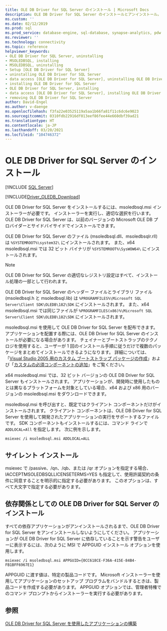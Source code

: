 ```yaml
---
title: OLE DB Driver for SQL Server のインストール | Microsoft Docs
description: OLE DB Driver for SQL Server のインストールとアンインストール。 OLE DB Driver for SQL Server をインストールするには、msoledbsql.msi インストーラーが必要です。
ms.custom: ''
ms.date: 02/12/2019
ms.prod: sql
ms.prod_service: database-engine, sql-database, synapse-analytics, pdw
ms.reviewer: ''
ms.technology: connectivity
ms.topic: reference
helpviewer_keywords:
- OLE DB Driver for SQL Server, uninstalling
- MSOLEDBSQL, installing
- MSOLEDBSQL, uninstalling
- Setup [OLE DB Driver for SQL Server]
- uninstalling OLE DB Driver for SQL Server
- data access [OLE DB Driver for SQL Server], uninstalling OLE DB Driver for SQL Server
- installing OLE DB Driver for SQL Server
- OLE DB Driver for SQL Server, installing
- data access [OLE DB Driver for SQL Server], installing OLE DB Driver for SQL Server
- removing OLE DB Driver for SQL Server
author: David-Engel
ms.author: v-daenge
ms.openlocfilehash: f3fa22e03525119a5aa1b66fa81f11c6dc6e9023
ms.sourcegitcommit: 0310fdb22916df013eef86fee44e660dbf39ad21
ms.translationtype: HT
ms.contentlocale: ja-JP
ms.lasthandoff: 03/20/2021
ms.locfileid: "104746372"
---
```

# <a name="installing-ole-db-driver-for-sql-server"></a>OLE DB Driver for SQL Server のインストール
[!INCLUDE [SQL Server](../../../includes/applies-to-version/sql-asdb-asdbmi-asa-pdw.md)]

[!INCLUDE[Driver_OLEDB_Download](../../../includes/driver_oledb_download.md)]

OLE DB Driver for SQL Server をインストールするには、msoledbsql.msi インストーラーが必要です。
インストーラーを実行し、適切な選択を行います。 OLE DB Driver for SQL Server は、以前のバージョンの Microsoft OLE DB プロバイダーとサイドバイサイドでインストールできます。

OLE DB Driver for SQL Server のファイル (msoledbsql.dll、msoledbsqlr.rll) は `%SYSTEMROOT%\system32\` にインストールされます。 また、x64 msoledbsql.msi では 32 ビット バイナリが `%SYSTEMROOT%\SysWOW64\` にインストールされます。

> [!NOTE]  
> OLE DB Driver for SQL Server の適切なレジストリ設定はすべて、インストール処理の一部として行われます。  

OLE DB Driver for SQL Server のヘッダー ファイルとライブラリ ファイル (msoledbsql.h と msoledbsql.lib) は `%PROGRAMFILES%\Microsoft SQL Server\Client SDK\OLEDB\182\SDK` にインストールされます。 また、x64 msoledbsql.msi では同じファイルが `%PROGRAMFILES(x86)%\Microsoft SQL Server\Client SDK\OLEDB\182\SDK` にインストールされます。  

msoledbsql.msi を使用して OLE DB Driver for SQL Server を配布できます。 アプリケーションを配置する際には、OLE DB Driver for SQL Server のインストールが必要になる場合があります。 チェイナーとブートストラップのテクノロジを使用すると、ユーザーが 1 回のインストール手順に従うだけで複数のパッケージをまとめてインストールできるようになります。 詳細については、「[Visual Studio 2005 用のカスタム ブートストラップ パッケージの作成](/previous-versions/aa730839(v=vs.80))」および「[カスタムの必須コンポーネントの追加](/visualstudio/deployment/creating-bootstrapper-packages)」をご覧ください。  
  
x64 msoledbsql.msi では、32 ビット バージョンの OLE DB Driver for SQL Server もインストールされます。 アプリケーションが、開発時に使用したものとは異なるプラットフォームを対象としている場合、x64 および x86 用のバージョンの msoledbsql.msi をダウンロードできます。

msoledbsql.msi を呼び出すと、既定ではクライアント コンポーネントだけがインストールされます。 クライアント コンポーネントは、OLE DB Driver for SQL Server を使用して開発されたアプリケーションの実行をサポートするファイルです。 SDK コンポーネントもインストールするには、コマンド ラインで `ADDLOCAL=All` を指定します。 次に例を示します。  

`msiexec /i msoledbsql.msi ADDLOCAL=ALL`  

## <a name="silent-install"></a>サイレント インストール  
 msiexec で /passive、/qn、/qb、または /qr オプションを指定する場合、IACCEPTMSOLEDBSQLLICENSETERMS=YES も指定して、使用許諾契約の条件に同意することを明示的に指定する必要があります。 このオプションは、すべて大文字で指定する必要があります。  

## <a name="installing-ole-db-driver-for-sql-server-as-a-dependency"></a>依存関係としての OLE DB Driver for SQL Server のインストール  
すべての依存アプリケーションがアンインストールされるまで、OLE DB Driver for SQL Server をアンインストールしないようにしてください。 アプリケーションが OLE DB Driver for SQL Server に依存していることを示す警告をユーザーに表示するには、次のように MSI で APPGUID インストール オプションを使用します。  

 `msiexec /i msoledbsql.msi APPGUID={0CC618CE-F36A-415E-84B4-FB1BFF6967E1}`  

APPGUID に渡す値は、特定の製品コードです。 Microsoft インストーラーを使用してアプリケーションのセットアップ プログラムをバンドルするときは、製品コードを作成する必要があります。
APPGUID オプションでは、管理者特権でのコマンド プロンプトからインストーラーを実行する必要があります。

## <a name="see-also"></a>参照  
 [OLE DB Driver for SQL Server を使用したアプリケーションの構築](../../oledb/applications/building-applications-with-oledb-driver-for-sql-server.md)